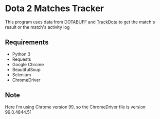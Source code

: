 # Dota 2 Matches Tracker
This program uses data from [DOTABUFF](https://www.dotabuff.com/) and [TrackDota](https://www.trackdota.com/) to get the match's result or the match's activity log

## Requirements
* Python 3
* Requests
* Google Chrome
* BeautifulSoup
* Selenium
* ChromeDriver

## Note
Here I'm using Chrome version 99, so the ChromeDriver file is version 99.0.4844.51
